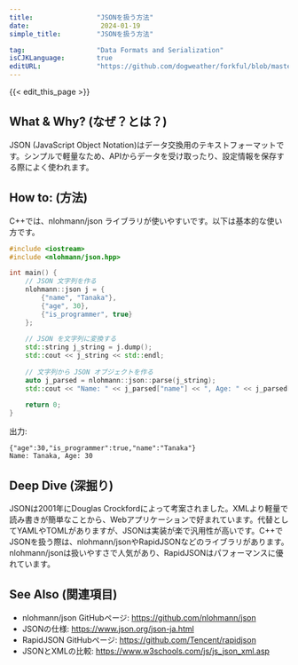 ```yaml
---
title:                "JSONを扱う方法"
date:                  2024-01-19
simple_title:         "JSONを扱う方法"

tag:                  "Data Formats and Serialization"
isCJKLanguage:        true
editURL:              "https://github.com/dogweather/forkful/blob/master/content/ja/cpp/working-with-json.md"
---
```


{{< edit_this_page >}}

## What & Why? (なぜ？とは？)
JSON (JavaScript Object Notation)はデータ交換用のテキストフォーマットです。シンプルで軽量なため、APIからデータを受け取ったり、設定情報を保存する際によく使われます。

## How to: (方法)
C++では、nlohmann/json ライブラリが使いやすいです。以下は基本的な使い方です。

```C++
#include <iostream>
#include <nlohmann/json.hpp>

int main() {
    // JSON 文字列を作る
    nlohmann::json j = {
        {"name", "Tanaka"},
        {"age", 30},
        {"is_programmer", true}
    };
    
    // JSON を文字列に変換する
    std::string j_string = j.dump();
    std::cout << j_string << std::endl;
    
    // 文字列から JSON オブジェクトを作る
    auto j_parsed = nlohmann::json::parse(j_string);
    std::cout << "Name: " << j_parsed["name"] << ", Age: " << j_parsed["age"] << std::endl;
    
    return 0;
}
```

出力:
```
{"age":30,"is_programmer":true,"name":"Tanaka"}
Name: Tanaka, Age: 30
```

## Deep Dive (深掘り)
JSONは2001年にDouglas Crockfordによって考案されました。XMLより軽量で読み書きが簡単なことから、Webアプリケーションで好まれています。代替としてYAMLやTOMLがありますが、JSONは実装が楽で汎用性が高いです。C++でJSONを扱う際は、nlohmann/jsonやRapidJSONなどのライブラリがあります。nlohmann/jsonは扱いやすさで人気があり、RapidJSONはパフォーマンスに優れています。

## See Also (関連項目)
- nlohmann/json GitHubページ: https://github.com/nlohmann/json
- JSONの仕様: https://www.json.org/json-ja.html
- RapidJSON GitHubページ: https://github.com/Tencent/rapidjson
- JSONとXMLの比較: https://www.w3schools.com/js/js_json_xml.asp
